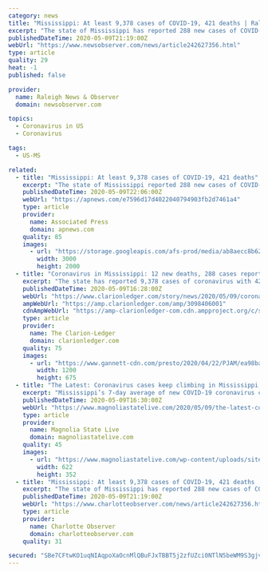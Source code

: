 ```yaml
---
category: news
title: "Mississippi: At least 9,378 cases of COVID-19, 421 deaths | Raleigh News & Observer"
excerpt: "The state of Mississippi has reported 288 new cases of COVID-19, bringing the total to at least 9,378 as of Saturday."
publishedDateTime: 2020-05-09T21:19:00Z
webUrl: "https://www.newsobserver.com/news/article242627356.html"
type: article
quality: 29
heat: -1
published: false

provider:
  name: Raleigh News & Observer
  domain: newsobserver.com

topics:
  - Coronavirus in US
  - Coronavirus

tags:
  - US-MS

related:
  - title: "Mississippi: At least 9,378 cases of COVID-19, 421 deaths"
    excerpt: "The state of Mississippi reported 288 new cases of COVID-19 on Saturday, bringing the total to at least 9,378. The state’s death toll from the virus rose to 421,"
    publishedDateTime: 2020-05-09T22:06:00Z
    webUrl: "https://apnews.com/e7596d17d4022040794903fb2d7461a4"
    type: article
    provider:
      name: Associated Press
      domain: apnews.com
    quality: 85
    images:
      - url: "https://storage.googleapis.com/afs-prod/media/ab8aecc8b6224d7eaa71153da080b954/3000.jpeg"
        width: 3000
        height: 2000
  - title: "Coronavirus in Mississippi: 12 new deaths, 288 cases reported Saturday"
    excerpt: "The state has reported 9,378 cases of coronavirus with 421 deaths since its first case was confirmed on March 11."
    publishedDateTime: 2020-05-09T16:28:00Z
    webUrl: "https://www.clarionledger.com/story/news/2020/05/09/coronavirus-mississippi-12-new-deaths-288-cases-reported-may-9/3098406001/"
    ampWebUrl: "https://amp.clarionledger.com/amp/3098406001"
    cdnAmpWebUrl: "https://amp-clarionledger-com.cdn.ampproject.org/c/s/amp.clarionledger.com/amp/3098406001"
    type: article
    provider:
      name: The Clarion-Ledger
      domain: clarionledger.com
    quality: 75
    images:
      - url: "https://www.gannett-cdn.com/presto/2020/04/22/PJAM/ea98ba42-32a1-4985-a107-219a075b69a0-COVID-19_Parham_and_Navalkele_20200421_04.jpg?auto=webp&crop=2999,1687,x0,y152&format=pjpg&width=1200"
        width: 1200
        height: 675
  - title: "The Latest: Coronavirus cases keep climbing in Mississippi; record new 7-day daily average"
    excerpt: "Mississippi’s 7-day average of new COVID-19 coronavirus cases continued to climb higher Saturday based on data released from the Mississippi State Department of Health. The 7-day average of new cases rose to 276 Saturday after the state reported 288 new cases from the day prior and an additional 12 deaths."
    publishedDateTime: 2020-05-09T16:30:00Z
    webUrl: "https://www.magnoliastatelive.com/2020/05/09/the-latest-coronavirus-cases-keep-climbing-in-mississippi-record-new-7-day-daily-average/"
    type: article
    provider:
      name: Magnolia State Live
      domain: magnoliastatelive.com
    quality: 45
    images:
      - url: "https://www.magnoliastatelive.com/wp-content/uploads/sites/52/2020/05/Mississippi-coronavirus050920.jpeg"
        width: 622
        height: 352
  - title: "Mississippi: At least 9,378 cases of COVID-19, 421 deaths | Charlotte Observer"
    excerpt: "The state of Mississippi has reported 288 new cases of COVID-19, bringing the total to at least 9,378 as of Saturday."
    publishedDateTime: 2020-05-09T21:19:00Z
    webUrl: "https://www.charlotteobserver.com/news/article242627356.html"
    type: article
    provider:
      name: Charlotte Observer
      domain: charlotteobserver.com
    quality: 31

secured: "SBe7CFtwKO1uqNIAqpoXaOcnMlQBuFJxTBBT5j2zfUZci0NTlN5beWM9S3gjvWr6plZbt1V39gaqoqSZQUM5vzYxUxDhq6dCqH8glSdyDNw8DmUUeRatRrgZ+LSHusbDKIC0cWe98SFTOzoEK9vZXGGndDIRqEjRcLeAY1Cngypep4zAUObEeHFQHs3zzxU0K5e0/TJWRoQAoN2I9IzItzI+rEx2CgBJMEa/LeEtjxuf8dKcBlToB5aM1GPpz8yoEbf1GowNWyJ6UAPeReJUbgPSEbwwkK3vz6g2SKMdNdho3MYUJCT6SCNBr3YfkBkG;hcr4yjrKk1JxG7dlf070CQ=="
---
```


